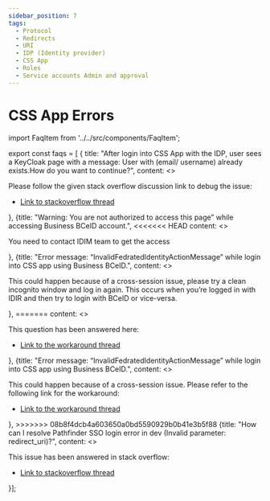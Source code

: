 ```yaml
---
sidebar_position: 7
tags:
  - Protocol
  - Redirects
  - URI
  - IDP (Identity provider)
  - CSS App
  - Roles
  - Service accounts Admin and approval
---
```


# CSS App Errors

import FaqItem from '../../src/components/FaqItem';

export const faqs = [
{
title: "After login into CSS App with the IDP, user sees a KeyCloak page with a message: User with (email/ username) already exists.How do you want to continue?",
content: <><p>Please follow the given stack overflow discussion link to debug the issue:
</p><ul><li><a href={"https://stackoverflow.developer.gov.bc.ca/questions/1037/1038#1038"}>Link to stackoverflow thread</a></li></ul></>},
{title: "Warning: You are not authorized to access this page” while accessing Business BCeID account.",
<<<<<<< HEAD
content: <><p>You need to contact IDIM team to get the access</p></>},
{title: "Error message: “InvalidFedratedIdentityActionMessage” while login into CSS app using Business BCeID.",
content: <><p>This could happen because of a cross-session issue, please try a clean incognito window and log in again. This occurs when you’re logged in with IDIR and then try to login with BCeID or vice-versa. </p></>},
=======
content: <><p>This question has been answered here: </p><ul><li><a href={"https://github.com/bcgov-c/pathfinder-sso-docs/discussions/16"}>Link to the workaround thread</a></li></ul></>},
{title: "Error message: “InvalidFedratedIdentityActionMessage” while login into CSS app using Business BCeID.",
content: <><p>This could happen because of a cross-session issue. Please refer to the following link for the workaround:
</p><ul><li><a href={"https://github.com/bcgov-c/pathfinder-sso-docs/discussions/6"}>Link to the workaround thread</a></li></ul></>},
>>>>>>> 08b8f4dcb4a603650a0bd5590929b0b41e3b5f88
{title: "How can I resolve Pathfinder SSO login error in dev (Invalid parameter: redirect_uri)?",
content: <><p>This issue has been answered in stack overflow: </p><ul><li><a href={"https://stackoverflow.developer.gov.bc.ca/questions/1202/1203#1203"}>Link to stackoverflow thread</a></li></ul></>}];

<FaqItem faqs={faqs}/>